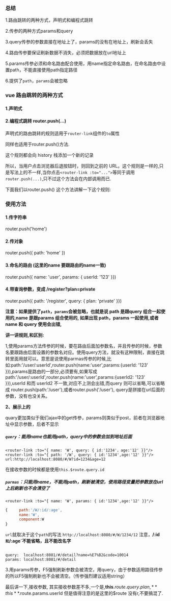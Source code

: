### 总结

1.路由跳转的两种方式，声明式和编程式跳转

2.传参的两种方式params和query

3.query传参的参数直接在地址上了，params的没有在地址上，刷新会丢失

4.路由传参要保证刷新数据不消失，必须把数据放在url地址上

5.params传参必须和命名路由配合使用，用name指定命名路由，在命名路由中设置path，不能直接使用path指定路径

6.提供了`path`，`params`会被忽略

### vue 路由跳转的两种方式

#### 1.声明式

 <router-link :to="..."> 

#### 2.编程式跳转 router.push(...)

声明式的路由跳转的规则适用于`router-link`组件的`to`属性

同样也适用于router.push()方法.

这个规则都会向 history 栈添加一个新的记录

所以，当用户点击浏览器后退按钮时，则回到之前的 URL。这个规则是一样的,只是写法上的不一样,当你点击`<router-link :to="...">`等同于调用`router.push(...)`,只不过这个方法会在内部调用而已.

下面我们以router.push() 这个方法讲解一下这个规则:

### 使用方法

#### 1.传字符串

router.push('home')

#### 2.传对象

router.push({ path: 'home' })

#### 3.命名的路由 (这里的name 要跟路由的name一致) 

router.push({ name: 'user', params: { userId: '123' }})

#### 4.带查询参数，变成 /register?plan=private

router.push({ path: '/register', query: { plan: 'private' }})

**注意：如果提供了`path`，`params`会被忽略，也就是说 path 是跟query 组合一起使用的,name 是跟params 组合使用的, 如果出现 path，params 一起使用,或者 name 和 query 使用会出错,**

**讲一讲规则,和区别:**

1,使用params方法传参的时候，要在路由后面加参数名，并且传参的时候，参数名要跟路由后面设置的参数名对应。使用query方法，就没有这种限制，直接在跳转里面用就可以。意思是说使用parmas传参的时候,比如:path:'/user/:userId',router.push(name:'user',params:{userId: '123' }}),params是路由的一部分,必须要有,如果写成 path:'/user/:userId',router.push(name:'user',params:{userId2: '123' }}),userId 和而 userId2 不一致,对应不上测会出错,而query 则可以省略,可以省略成 router.push(path:'/user'),或者router.push('/user'), query是拼接在url后面的参数，没有也没关系。

**2、展示上的**

quary更加类似于我们ajax中的get传参，params则类似于post，前者在浏览器地址中显示参数，后者不显示

##### **`query`**：能用name也能用path，query中的参数会加到地址后面

```
<router-link :to="{ name: 'W', query: { id:'1234'，age:'12' }}"/>
<router-link :to="{ path: '/W', query: { id:'1234',age:'12' }}"/>
url:http://localhost:8080/#/W?id=1234&age=12
```

在接收参数的时候都是使用`this.$route.query.id`

##### **`parmas`**：只能用name，不能用path，刷新被清空，使用路径变量把参数放在url上后刷新也不会清空了

```
<router-link :to="{ name: 'W', params: { id:'1234',age:'12' }}"/>

```

```js
{     path:'/W/:id/:age', 
      name:'W',
      component:W
}
```

`url`就取决于这个`path`的写法 `http://localhost:8080/#/W/1234/12`
注意，**/:id`和`/:age`不能省略，且不能改名字**

~~~

query:	localhost:8081/#/detail?name=%E7%B2&code=10014
params: localhost:8081/#/detail
~~~

3.用params传参，F5强制刷新参数会被清空，用query，由于参数适用路径传参的所以F5强制刷新也不会被清空。（传参强烈建议适用string）

最后讲一下,接收参数, 其实接收参数差不多,一个是,**this**.$route.query.plan, **this**.$route.params.userId 但是值得注意的是这里的$route 没有r,不要搞混了.